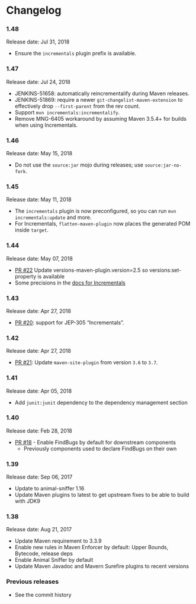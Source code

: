 Changelog
=====

### 1.48

Release date: Jul 31, 2018

* Ensure the `incrementals` plugin prefix is available.

### 1.47

Release date: Jul 24, 2018

* JENKINS-51658: automatically reincrementalify during Maven releases.
* JENKINS-51869: require a newer `git-changelist-maven-extension` to effectively drop `--first-parent` from the rev count.
* Support `mvn incrementals:incrementalify`.
* Remove MNG-6405 workaround by assuming Maven 3.5.4+ for builds when using Incrementals.

### 1.46

Release date: May 15, 2018

* Do not use the `source:jar` mojo during releases; use `source:jar-no-fork`.

### 1.45

Release date: May 11, 2018

* The `incrementals` plugin is now preconfigured, so you can run `mvn incrementals:update` and more.
* For Incrementals, `flatten-maven-plugin` now places the generated POM inside `target`.

### 1.44

Release date: May 07, 2018

* [PR #22](https://github.com/jenkinsci/pom/pull/22) Update versions-maven-plugin.version=2.5 so versions:set-property is available
* Some precisions in the [docs for Incrementals](https://github.com/jenkinsci/pom/blob/master/incrementals.md)

### 1.43

Release date: Apr 27, 2018

* [PR #20](https://github.com/jenkinsci/pom/pull/20): support for JEP-305 “Incrementals”.

### 1.42

Release date: Apr 27, 2018

* [PR #21](https://github.com/jenkinsci/pom/pull/21): Update `maven-site-plugin` from version `3.6` to `3.7`.


### 1.41

Release date: Apr 05, 2018

* Add `junit:junit` dependency to the dependency management section

### 1.40

Release date: Feb 28, 2018

* [PR #18](https://github.com/jenkinsci/pom/pull/18) -
Enable FindBugs by default for downstream components
  * Previously components used to declare FindBugs on their own

### 1.39

Release date: Sep 06, 2017

* Update to animal-sniffer 1.16
* Update Maven plugins to latest to get upstream fixes to be able to build with JDK9

### 1.38

Release date: Aug 21, 2017

* Update Maven requirement to 3.3.9
* Enable new rules in Maven Enforcer by default: Upper Bounds, Bytecode, release deps
* Enable Animal Sniffer by default
* Update Maven Javadoc and Mavern Surefire plugins to recent versions

### Previous releases

* See the commit history
